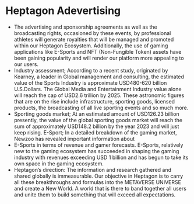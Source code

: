 # Heptagon Adevertising

* The advertising and sponsorship agreements as well as the broadcasting rights, occasioned by these events, by professional athletes will generate royalties that will be managed and promoted within our Heptagon Ecosystem. Additionally, the use of gaming applications like E-Sports and NFT (Non-Fungible Token) assets have been gaining popularity and will render our platform more appealing to our users.&#x20;
* Industry assessment; According to a recent study, originated by Kearney, a leader in Global management and consulting, the estimated value of the Sports Industry is approximate USD480-620 billion U.S.Dollars. The Global Media and Entertainment Industry value alone will reach the cap of USD2.6 trillion by 2025. These astronomic figures that are on the rise include infrastructure, sporting goods, licensed products, the broadcasting of all live sporting events and so much more.&#x20;
* Sporting goods market; At an estimated amount of USD126.23 billion presently, the value of the global sporting goods market will reach the sum of approximately USD148.2 billion by the year 2023 and will just keep rising. E-Sport; In a detailed breakdown of the gaming market, Newzoo has revealed important information about&#x20;
* E-Sports in terms of revenue and gamer forecasts. E-Sports, relatively new to the gaming ecosystem has succeeded in shaping the gaming industry with revenues exceeding USD 1 billion and has begun to take its own space in the gaming ecosystem.&#x20;
* Heptagon’s direction: The information and research gathered and shared globally is immeasurable. Our objective in Heptagon is to carry all these breakthroughs and formulas into the METAVERSE UNIVERSE and create a New World. A world that is there to band together all users and unite them to build something that will exceed all expectations.
